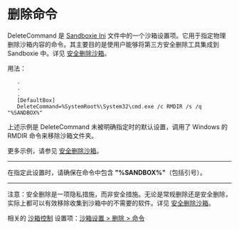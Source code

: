 # 删除命令

DeleteCommand 是 [Sandboxie Ini](SandboxieIni.md) 文件中的一个沙箱设置项。它用于指定物理删除沙箱内容的命令。其主要目的是使用户能够将第三方安全删除工具集成到 Sandboxie 中。详见 [安全删除沙箱](SecureDeleteSandbox.md)。

用法：
```
   .
   .
   .
   [DefaultBox]
   DeleteCommand=%SystemRoot%\System32\cmd.exe /c RMDIR /s /q "%SANDBOX%"
```

上述示例是 DeleteCommand 未被明确指定时的默认设置，调用了 Windows 的 RMDIR 命令来移除沙箱文件夹。

更多示例，请参见 [安全删除沙箱](SecureDeleteSandbox.md)。

***

在指定此设置时，请确保在命令中包含 **"%SANDBOX%"**（包括引号）。

***

注意：安全删除是一项隐私措施，而非安全措施。无论是常规删除还是安全删除，实际上都可以有效移除收集到沙箱中的不需要的软件。详见 [安全删除沙箱](SecureDeleteSandbox.md)。

相关的 [沙箱控制](SandboxieControl.md) 设置项：[沙箱设置 > 删除 > 命令](DeleteSettings.md#command)